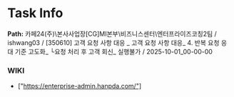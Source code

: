 # Task Info

**Path:** 카페24(주)\본사사업장\[CG]MI본부\비즈니스센터\엔터프라이즈코칭2팀 / ishwang03 / [350610] 고객 요청 사항 대응 _ 고객 요청 사항 대응_ 4. 반복 요청 응대 기준 고도화_ └요청 처리 후 고객 회신_ 실행불가 / 2025-10-01_00-00-00

### WIKI
- ["https://enterprise-admin.hanpda.com/"]

